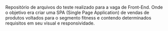 Repositório de arquivos do teste realizado para a vaga de Front-End.
Onde o objetivo era criar uma SPA (Single Page Application) de vendas de produtos voltados para o segmento fitness e contendo determinados requisitos em seu visual e responsividade.
